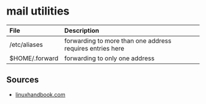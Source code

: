 # mail utilities

File | Description
:--- | :---
/etc/aliases | forwarding to more than one address requires entries here
$HOME/.forward | forwarding to only one address



## Sources
  - [linuxhandbook.com](https://linuxhandbook.com/linux-send-email-ssmtp/)
